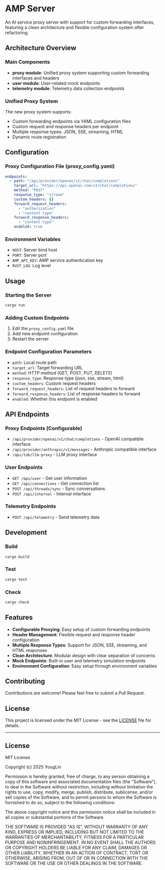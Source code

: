 # AMP Server

An AI service proxy server with support for custom forwarding interfaces, featuring a clean architecture and flexible configuration system after refactoring.

## Architecture Overview

### Main Components

- **proxy module**: Unified proxy system supporting custom forwarding interfaces and headers
- **user module**: User-related mock endpoints
- **telemetry module**: Telemetry data collection endpoints

### Unified Proxy System

The new proxy system supports:
- Custom forwarding endpoints via YAML configuration files
- Custom request and response headers per endpoint
- Multiple response types: JSON, SSE, streaming, HTML
- Dynamic route registration

## Configuration

### Proxy Configuration File (proxy_config.yaml)

```yaml
endpoints:
  - path: "/api/provider/openai/v1/chat/completions"
    target_url: "https://api.openai.com/v1/chat/completions"
    method: "POST"
    response_type: "stream"
    custom_headers: {}
    forward_request_headers:
      - "authorization"
      - "content-type"
    forward_response_headers:
      - "content-type"
    enabled: true
```

### Environment Variables

- `HOST`: Server bind host
- `PORT`: Server port
- `AMP_API_KEY`: AMP service authentication key
- `RUST_LOG`: Log level

## Usage

### Starting the Server

```bash
cargo run
```

### Adding Custom Endpoints

1. Edit the `proxy_config.yaml` file
2. Add new endpoint configuration
3. Restart the server

### Endpoint Configuration Parameters

- `path`: Local route path
- `target_url`: Target forwarding URL
- `method`: HTTP method (GET, POST, PUT, DELETE)
- `response_type`: Response type (json, sse, stream, html)
- `custom_headers`: Custom request headers
- `forward_request_headers`: List of request headers to forward
- `forward_response_headers`: List of response headers to forward
- `enabled`: Whether this endpoint is enabled

## API Endpoints

### Proxy Endpoints (Configurable)

- `/api/provider/openai/v1/chat/completions` - OpenAI compatible interface
- `/api/provider/anthropic/v1/messages` - Anthropic compatible interface
- `/api/tab/llm-proxy` - LLM proxy interface

### User Endpoints

- `GET /api/user` - Get user information
- `GET /api/connections` - Get connection list
- `POST /api/threads/sync` - Sync conversations
- `POST /api/internal` - Internal interface

### Telemetry Endpoints

- `POST /api/telemetry` - Send telemetry data

## Development

### Build

```bash
cargo build
```

### Test

```bash
cargo test
```

### Check

```bash
cargo check
```

## Features

- **Configurable Proxying**: Easy setup of custom forwarding endpoints
- **Header Management**: Flexible request and response header configuration
- **Multiple Response Types**: Support for JSON, SSE, streaming, and HTML responses
- **Clean Architecture**: Modular design with clear separation of concerns
- **Mock Endpoints**: Built-in user and telemetry simulation endpoints
- **Environment Configuration**: Easy setup through environment variables

## Contributing

Contributions are welcome! Please feel free to submit a Pull Request.

## License

This project is licensed under the MIT License - see the [LICENSE](#license) file for details.

---

## License

MIT License

Copyright (c) 2025 YougLin

Permission is hereby granted, free of charge, to any person obtaining a copy
of this software and associated documentation files (the "Software"), to deal
in the Software without restriction, including without limitation the rights
to use, copy, modify, merge, publish, distribute, sublicense, and/or sell
copies of the Software, and to permit persons to whom the Software is
furnished to do so, subject to the following conditions:

The above copyright notice and this permission notice shall be included in all
copies or substantial portions of the Software.

THE SOFTWARE IS PROVIDED "AS IS", WITHOUT WARRANTY OF ANY KIND, EXPRESS OR
IMPLIED, INCLUDING BUT NOT LIMITED TO THE WARRANTIES OF MERCHANTABILITY,
FITNESS FOR A PARTICULAR PURPOSE AND NONINFRINGEMENT. IN NO EVENT SHALL THE
AUTHORS OR COPYRIGHT HOLDERS BE LIABLE FOR ANY CLAIM, DAMAGES OR OTHER
LIABILITY, WHETHER IN AN ACTION OF CONTRACT, TORT OR OTHERWISE, ARISING FROM,
OUT OF OR IN CONNECTION WITH THE SOFTWARE OR THE USE OR OTHER DEALINGS IN THE
SOFTWARE.